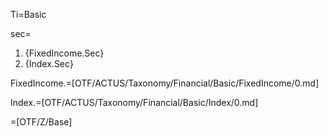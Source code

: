 Ti=Basic

sec=<ol><li>{FixedIncome.Sec}<li>{Index.Sec}</ol>

FixedIncome.=[OTF/ACTUS/Taxonomy/Financial/Basic/FixedIncome/0.md]

Index.=[OTF/ACTUS/Taxonomy/Financial/Basic/Index/0.md]

=[OTF/Z/Base]